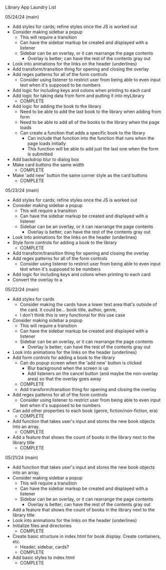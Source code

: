 Library App Laundry List

05/24/24 (main)
- Add styles for cards; refine styles once the JS is worked out
- Consider making sidebar a popup
    - This will require a transition
    - Can have the sidebar markup be created and displayed with a listener
    - Sidebar can be an overlay, or it can rearrange the page contents
        - Overlay is better; can have the rest of the contents gray out
- Look into animations for the links on the header (underlines)
- Add transform/transition thing for opening and closing the overlay
- Add regex patterns for all of the form controls
    - Consider using listener to restrict user from being able to even input
      text when it's supposed to be numbers
- Add logic for including keys and colons when printing to each card
- Add logic for taking data from form and putting it into myLibrary
    - COMPLETE
- Add logic for adding the book to the library
    - Need to be able to add the last book to the library when adding from form
    - Need to be able to add all of the books to the library when the page
      loads
    - Can create a function that adds a specific book to the library
        - Can include that function into the function that runs when the page
          loads initially
        - This function will be able to add just the last one when the form is
          submitted
- Add backdrop blur to dialog box
- Make card buttons the same width
    - COMPLETE
- Make 'add new' button the same corner style as the card buttons
    - COMPLETE

05/23/24 (main)
- Add styles for cards; refine styles once the JS is worked out
- Consider making sidebar a popup
    - This will require a transition
    - Can have the sidebar markup be created and displayed with a listener
    - Sidebar can be an overlay, or it can rearrange the page contents
        - Overlay is better; can have the rest of the contents gray out
- Look into animations for the links on the header (underlines)
- Style form controls for adding a book to the library
    - COMPLETE
- Add transform/transition thing for opening and closing the overlay
- Add regex patterns for all of the form controls
    - Consider using listener to restrict user from being able to even input
      text when it's supposed to be numbers
- Add logic for including keys and colons when printing to each card
- Convert the overlay to a <dialog>
    - COMPLETE

05/22/24 (main)
- Add styles for cards
    - Consider making the cards have a lower text area that's outside of the
      card. It could be... book title, author, genre, 
    - I don't think this is very functional for this use case
- Consider making sidebar a popup
    - This will require a transition
    - Can have the sidebar markup be created and displayed with a listener
    - Sidebar can be an overlay, or it can rearrange the page contents
        - Overlay is better; can have the rest of the contents gray out
- Look into animations for the links on the header (underlines)
- Add form controls for adding a book to the library
    - Can do popup screen when the 'add new' button is clicked
        - Blur background when the screen is up
        - Add listeners on the cancel button (and maybe the non-overlay area)
          so that the overlay goes away
    - COMPLETE
    - Add transform/transition thing for opening and closing the overlay
- Add regex patterns for all of the form controls
    - Consider using listener to restrict user from being able to even input
      text when it's supposed to be numbers
- Can add other properties to each book (genre, fiction/non-fiction, era)
    - COMPLETE
- Add function that takes user's input and stores the new book objects into an
  array.
    - COMPLETE
- Add a feature that shows the count of books in the library next to the library
  title
    - COMPLETE

05/21/24 (main)
- Add function that takes user's input and stores the new book objects into an
  array.
- Consider making sidebar a popup
    - This will require a transition
    - Can have the sidebar markup be created and displayed with a listener
    - Sidebar can be an overlay, or it can rearrange the page contents
        - Overlay is better; can have the rest of the contents gray out
- Add a feature that shows the count of books in the library next to the library
  title
- Look into animations for the links on the header (underlines)
- Initialize files and directories
    - COMPLETE
- Create basic structure in index.html for book display. Create containers, etc.
    - Header, sidebar, cards?
    - COMPLETE
- Add basic styles to index.html
    - COMPLETE